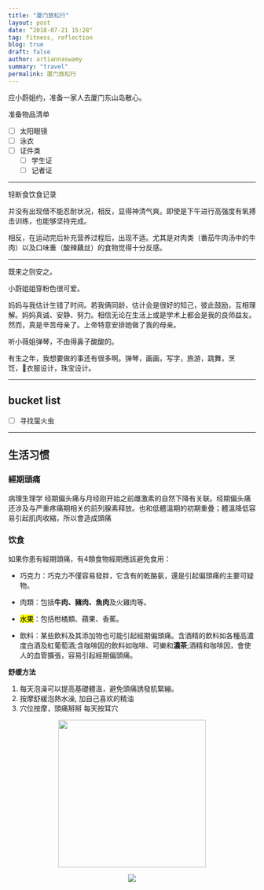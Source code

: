 ```yaml
---
title: "厦门放松行"
layout: post
date: “2018-07-21 15:28"
tag: fitness, reflection
blog: true
draft: false
author: artiannaswamy
summary: "travel"
permalink: 厦门放松行
---
```


应小蔚姐约，准备一家人去厦门东山岛散心。

准备物品清单
- [ ] 太阳眼镜
- [ ] 泳衣
- [ ] 证件类
  - [ ] 学生证
  - [ ] 记者证

---
轻断食饮食记录

并没有出现借不能忍耐状况，相反，显得神清气爽。即使是下午进行高强度有氧搏击训练，也能够坚持完成。

相反，在运动完后补充营养过程后，出现不适。尤其是对肉类（番茄牛肉汤中的牛肉）以及口味重（酸辣藕丝）的食物觉得十分反感。

---
既来之则安之。

小蔚姐姐穿粉色很可爱。

妈妈与我估计生错了时间。若我俩同龄，估计会是很好的知己，彼此鼓励，互相理解。妈妈真诚、安静、努力。相信无论在生活上或是学术上都会是我的良师益友。
然而，真是辛苦母亲了。上帝特意安排她做了我的母亲。

听小薇姐弹琴，不由得鼻子酸酸的。

有生之年，我想要做的事还有很多啊。弹琴，画画，写字，旅游，跳舞，烹饪，衣服设计，珠宝设计。


---

## bucket list

- [ ] 寻找萤火虫

---

## 生活习惯




### 經期頭痛
病理生理学
经期偏头痛与月经刚开始之前雌激素的自然下降有关联。经期偏头痛还涉及与严重疼痛期相关的前列腺素释放。也和低體溫期的初期重疊；體溫降低容易引起肌肉收縮，所以會造成頭痛
### 饮食

如果你患有經期頭痛，有4類食物經期應該避免食用：

- 巧克力：巧克力不僅容易發胖，它含有的乾酪氨，還是引起偏頭痛的主要可疑物。

- 肉類：包括**牛肉、豬肉、魚肉**及火雞肉等。

- <mark>水果</mark>：包括柑橘類、蘋果、香蕉。

- 飲料：某些飲料及其添加物也可能引起經期偏頭痛。含酒精的飲料如各種高濃度白酒及紅葡萄酒;含咖啡因的飲料如咖啡、可樂和**濃茶**;酒精和咖啡因，會使人的血管擴張，容易引起經期偏頭痛。


**舒缓方法**
1. 每天泡澡可以提高基礎體溫，避免頭痛誘發肌緊繃。
1. 按摩舒緩泡熱水澡, 加自己喜欢的精油
1. 穴位按摩，頭痛掰掰
每天按耳穴
  <p align="center">
    <!-- <b>Some Links:</b><br>
    <a href="#">Link 1</a> |
    <a href="#">Link 2</a> |
    <a href="#">Link 3</a>
    <br><br> -->
    <img src="https://cdn.thestandnews.com/media/photos/cache/13355631_1547723142189309_1700550753_n_qTa4N_1200x0.jpg" height=300 >
  </p>



<p align="center">
  <img src="  http://ibw.bwnet.com.tw/image/pool/2014/04/602dda87fafbd12a836d006e44263273.jpg">
  </p>
